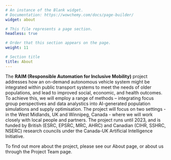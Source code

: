 ```yaml
---
# An instance of the Blank widget.
# Documentation: https://wowchemy.com/docs/page-builder/
widget: about

# This file represents a page section.
headless: true

# Order that this section appears on the page.
weight: 11

# Section title
title: About
---
```


The <strong>RAIM (Responsible Automation for Inclusive Mobility)</strong> project addresses how an on-demand autonomous vehicle system might be integrated within public transport systems to meet the needs of older populations, and lead to improved social, economic, and health outcomes. To achieve this, we will employ a range of methods – integrating focus group perspectives and data analystics into AI-generated population simulations and supply optimisation. The project will focus on two settings - in the West Midlands, UK and Winnipeg, Canada - where we will work closely with local people and partners. The project runs until 2023, and is funded by British (ESRC, EPSRC, MRC, AHRC) and Canadian (CIHR, SSHRC, NSERC) research councils under the Canada-UK Artificial Intelligence Initiative.

To find out more about the project, please see our About page, or about us through the Project Team page.

